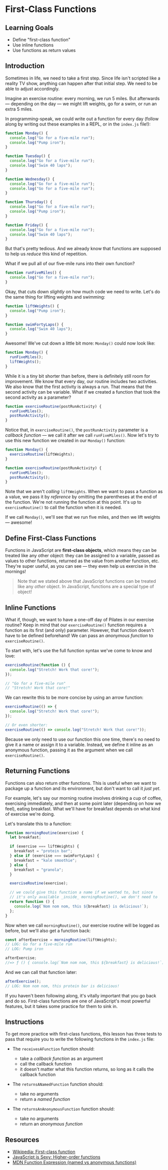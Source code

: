 # First-Class Functions

## Learning Goals

- Define "first-class function"
- Use inline functions
- Use functions as return values

## Introduction

Sometimes in life, we need to take a first step. Since life isn't scripted like
a reality TV show, anything can happen after that initial step. We need to be
able to adjust accordingly.

Imagine an exercise routine: every morning, we run 5 miles. But afterwards —
depending on the day — we might lift weights, go for a swim, or run an extra 5
miles.

In programming-speak, we could write out a function for every day (follow along
by writing out these examples in a REPL, or in the `index.js` file!):

```js
function Monday() {
  console.log("Go for a five-mile run");
  console.log("Pump iron");
}

function Tuesday() {
  console.log("Go for a five-mile run");
  console.log("Swim 40 laps");
}

function Wednesday() {
  console.log("Go for a five-mile run");
  console.log("Go for a five-mile run");
}

function Thursday() {
  console.log("Go for a five-mile run");
  console.log("Pump iron");
}

function Friday() {
  console.log("Go for a five-mile run");
  console.log("Swim 40 laps");
}
```

But that's pretty tedious. And we already know that functions are supposed to
help us _reduce_ this kind of repetition.

What if we pull all of our five-mile runs into their own function?

```js
function runFiveMiles() {
  console.log("Go for a five-mile run");
}
```

Okay, that cuts down _slightly_ on how much code we need to write. Let's do the
same thing for lifting weights and swimming:

```js
function liftWeights() {
  console.log("Pump iron");
}

function swimFortyLaps() {
  console.log("Swim 40 laps");
}
```

Awesome! We've cut down a little bit more: `Monday()` could now look like:

```js
function Monday() {
  runFiveMiles();
  liftWeights();
}
```

While it is a tiny bit shorter than before, there is definitely still room for
improvement. We know that every day, our routine includes two activities. We
also know that the first activity is always a run. That means that the second
activity can be variable. What if we created a function that took the second
activity as a parameter?

```js
function exerciseRoutine(postRunActivity) {
  runFiveMiles();
  postRunActivity();
}
```

Notice that, in `exerciseRoutine()`, the `postRunActivity` parameter is a
_callback function_ — we call it after we call `runFiveMiles()`. Now let's try
to use this new function we created in our `Monday()` function:

```js
function Monday() {
  exerciseRoutine(liftWeights);
}

function exerciseRoutine(postRunActivity) {
  runFiveMiles();
  postRunActivity();
}
```

Note that we aren't _calling_ `liftWeights`. When we want to pass a function as
a value, we pass it by _reference_ by omitting the parentheses at the end of the
function. We're not running the function at this point. It's up to
`exerciseRoutine()` to call the function when it is needed.

If we call `Monday()`, we'll see that we run five miles, and then we lift
weights — awesome!

## Define First-Class Functions

Functions in JavaScript are **first-class objects**, which means they can be
treated like any other object: they can be assigned to a variable, passed as
values to other functions, returned as the value from another function, etc.
They're super useful, as you can see — they even help us exercise in the
mornings!

> Note that we stated above that JavaScript functions can be treated like any
> _other_ object. In JavaScript, functions are a special type of object!

## Inline Functions

What if, though, we want to have a one-off day of Pilates in our exercise
routine? Keep in mind that our `exerciseRoutine()` function requires a function
as its first (and only) parameter. However, that function doesn't have to be
defined beforehand! We can pass an _anonymous function_ to `exerciseRoutine()`.

To start with, let's use the full function syntax we've come to know and love:

```js
exerciseRoutine(function () {
  console.log("Stretch! Work that core!");
});

// "Go for a five-mile run"
// "Stretch! Work that core!"
```

We can rewrite this to be more concise by using an arrow function:

```js
exerciseRoutine(() => {
  console.log("Stretch! Work that core!");
});

// Or even shorter:
exerciseRoutine(() => console.log("Stretch! Work that core!"));
```

Because we only need to use our function this one time, there's no need to give
it a name or assign it to a variable. Instead, we define it inline as an
anonymous function, passing it as the argument when we call `exerciseRoutine()`.

## Returning Functions

Functions can also return other functions. This is useful when we want to
package up a function and its environment, but don't want to call it _just yet_.

For example, let's say our morning routine involves drinking a cup of coffee,
exercising immediately, and then at some point later (depending on how we feel),
eating breakfast. What we'll have for breakfast depends on what kind of exercise
we're doing.

Let's translate this to a function:

```js
function morningRoutine(exercise) {
  let breakfast;

  if (exercise === liftWeights) {
    breakfast = "protein bar";
  } else if (exercise === swimFortyLaps) {
    breakfast = "kale smoothie";
  } else {
    breakfast = "granola";
  }

  exerciseRoutine(exercise);

  // we could give this function a name if we wanted to, but since
  // it's only available _inside_ morningRoutine(), we don't need to
  return function () {
    console.log(`Nom nom nom, this ${breakfast} is delicious!`);
  };
}
```

Now when we call `morningRoutine()`, our exercise routine will be logged as
before, but we'll also get a function back:

```js
const afterExercise = morningRoutine(liftWeights);
// LOG: Go for a five-mile run
// LOG: Pump iron

afterExercise;
//=> ƒ () { console.log(`Nom nom nom, this ${breakfast} is delicious!`); }
```

And we can call that function later:

```js
afterExercise();
// LOG: Nom nom nom, this protein bar is delicious!
```

If you haven't been following along, it's vitally important that you go back and
do so. First-class functions are one of JavaScript's most powerful features, but
it takes some practice for them to sink in.

## Instructions

To get more practice with first-class functions, this lesson has three tests to
pass that require you to write the following functions in the `index.js` file:

- The `receivesAFunction` function should:

  - take a _callback function_ as an argument
  - call the callback function
  - it doesn't matter what this function returns, so long as it calls the
    callback function

- The `returnsANamedFunction` function should:

  - take no arguments
  - return a _named function_

- The `returnsAnAnonymousFunction` function should:
  - take no arguments
  - return an _anonymous function_

## Resources

- [Wikipedia: First-class function](https://en.wikipedia.org/wiki/First-class_function)
- [JavaScript is Sexy: Higher-order functions](http://javascriptissexy.com/understand-javascript-callback-functions-and-use-them/#more-1037)
- [MDN Function Expression (named vs anonymous functions)](https://developer.mozilla.org/en-US/docs/Web/JavaScript/Reference/Operators/function)




